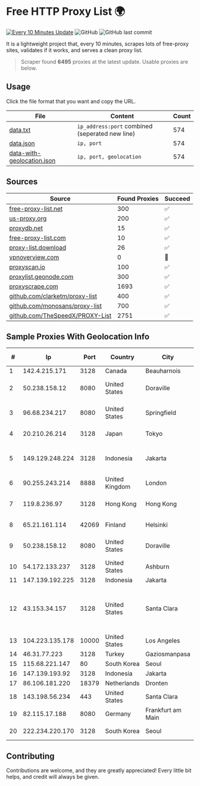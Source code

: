 
# Free HTTP Proxy List 🌍

[![Every 10 Minutes Update](https://github.com/mertguvencli/http-proxy-list/actions/workflows/main.yml/badge.svg?branch=main)](https://github.com/mertguvencli/http-proxy-list/actions/workflows/main.yml)
![GitHub](https://img.shields.io/github/license/mertguvencli/http-proxy-list)
![GitHub last commit](https://img.shields.io/github/last-commit/mertguvencli/http-proxy-list)

It is a lightweight project that, every 10 minutes, scrapes lots of free-proxy sites, validates if it works, and serves a clean proxy list.


> Scraper found **6495** proxies at the latest update. Usable proxies are below.

## Usage

Click the file format that you want and copy the URL.


|File|Content|Count|
|----|-------|-----|
|[data.txt](https://raw.githubusercontent.com/mertguvencli/http-proxy-list/main/proxy-list/data.txt)|`ip_address:port` combined (seperated new line)|574|
|[data.json](https://raw.githubusercontent.com/mertguvencli/http-proxy-list/main/proxy-list/data.json)|`ip, port`|574|
|[data-with-geolocation.json](https://raw.githubusercontent.com/mertguvencli/http-proxy-list/main/proxy-list/data-with-geolocation.json)|`ip, port, geolocation`|574|

## Sources

|Source|Found Proxies|Succeed|
|------|-------------|-------|
|[free-proxy-list.net](https://free-proxy-list.net)|300|✅|
|[us-proxy.org](https://www.us-proxy.org)|200|✅|
|[proxydb.net](http://proxydb.net)|15|✅|
|[free-proxy-list.com](https://free-proxy-list.com/?page=&port=&type%5B%5D=http&type%5B%5D=https&up_time=0&search=Search)|10|✅|
|[proxy-list.download](https://www.proxy-list.download/HTTP)|26|✅|
|[vpnoverview.com](https://vpnoverview.com/privacy/anonymous-browsing/free-proxy-servers)|0|🚫|
|[proxyscan.io](https://www.proxyscan.io)|100|✅|
|[proxylist.geonode.com](https://proxylist.geonode.com/api/proxy-list?limit=300&page=1&sort_by=lastChecked&sort_type=desc&protocols=http,https)|300|✅|
|[proxyscrape.com](https://api.proxyscrape.com/v2/?request=displayproxies&protocol=http&timeout=10000&country=all&ssl=all&anonymity=all)|1693|✅|
|[github.com/clarketm/proxy-list](https://raw.githubusercontent.com/clarketm/proxy-list/master/proxy-list-raw.txt)|400|✅|
|[github.com/monosans/proxy-list](https://raw.githubusercontent.com/monosans/proxy-list/main/proxies/http.txt)|700|✅|
|[github.com/TheSpeedX/PROXY-List](https://raw.githubusercontent.com/TheSpeedX/PROXY-List/master/http.txt)|2751|✅|


## Sample Proxies With Geolocation Info

|#|Ip|Port|Country|City|Internet Service Provider|
|-|--|----|-------|----|-------------------------|
|1|142.4.215.171|3128|Canada|Beauharnois|OVH SAS|
|2|50.238.158.12|8080|United States|Doraville|Comcast Cable Communications, LLC|
|3|96.68.234.217|8080|United States|Springfield|Comcast Cable Communications, LLC|
|4|20.210.26.214|3128|Japan|Tokyo|Microsoft Corporation|
|5|149.129.248.224|3128|Indonesia|Jakarta|Alibaba.com Singapore E-Commerce Private Limited|
|6|90.255.243.214|8888|United Kingdom|London|Vodafone Limited|
|7|119.8.236.97|3128|Hong Kong|Hong Kong|Huawei International Pte. Ltd.|
|8|65.21.161.114|42069|Finland|Helsinki|Hetzner Online GmbH|
|9|50.238.158.12|8080|United States|Doraville|Comcast Cable Communications, LLC|
|10|54.172.133.237|3128|United States|Ashburn|Amazon.com, Inc.|
|11|147.139.192.225|3128|Indonesia|Jakarta|Alibaba.com LLC|
|12|43.153.34.157|3128|United States|Santa Clara|Shenzhen Tencent Computer Systems Company Limited|
|13|104.223.135.178|10000|United States|Los Angeles|LayerHost|
|14|46.31.77.223|3128|Turkey|Gaziosmanpasa|Talha Bogaz|
|15|115.68.221.147|80|South Korea|Seoul|SMILESERV|
|16|147.139.193.92|3128|Indonesia|Jakarta|Alibaba.com LLC|
|17|86.106.181.220|18379|Netherlands|Dronten|Mvps LTD|
|18|143.198.56.234|443|United States|Santa Clara|DigitalOcean, LLC|
|19|82.115.17.188|8080|Germany|Frankfurt am Main|BitCommand LLC|
|20|222.234.220.170|3128|South Korea|Seoul|SK Broadband Co Ltd|



## Contributing

Contributions are welcome, and they are greatly appreciated! Every
little bit helps, and credit will always be given.

